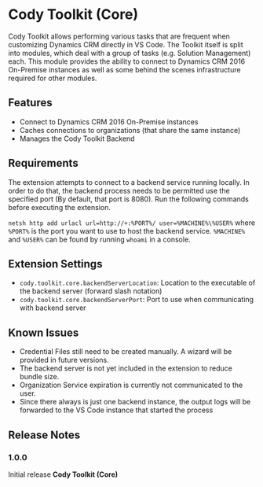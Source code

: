 # Cody Toolkit (Core)

Cody Toolkit allows performing various tasks that are frequent when customizing Dynamics CRM directly in VS Code.
The Toolkit itself is split into modules, which deal with a group of tasks (e.g. Solution Management) each. This module
provides the ability to connect to Dynamics CRM 2016 On-Premise instances as well as some behind the scenes
infrastructure required for other modules.

## Features

-   Connect to Dynamics CRM 2016 On-Premise instances
-   Caches connections to organizations (that share the same instance)
-   Manages the Cody Toolkit Backend

## Requirements

The extension attempts to connect to a backend service running locally. In order to do that, the backend process needs
to be permitted use the specified port (By default, that port is 8080).
Run the following commands before executing the extension.

`netsh http add urlacl url=http://+:%PORT%/ user=%MACHINE%\%USER%` where `%PORT%` is the port you want to use to
host the backend service. `%MACHINE%` and `%USER%` can be found by running `whoami` in a console.

## Extension Settings

-   `cody.toolkit.core.backendServerLocation`: Location to the executable of the backend server (forward slash notation)
-   `cody.toolkit.core.backendServerPort`: Port to use when communicating with backend server

## Known Issues

-   Credential Files still need to be created manually. A wizard will be provided in future versions.
-   The backend server is not yet included in the extension to reduce bundle size.
-   Organization Service expiration is currently not communicated to the user.
-   Since there always is just one backend instance, the output logs will be forwarded to the VS Code instance that
    started the process

## Release Notes

### 1.0.0

Initial release **Cody Toolkit (Core)**
